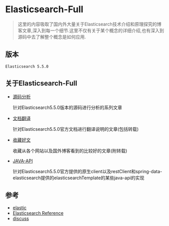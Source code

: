 # Elasticsearch-Full

> 这里的内容吸取了国内外大量关于Elasticsearch技术介绍和原理探究的博客文章,深入到每一个细节.这里不仅有关于某个概念的详细介绍,也有深入到源码中去了解整个概念是如何应用.

## 版本

    Elasticsearch 5.5.0

## 关于Elasticsearch-Full

- [源码分析](https://github.com/felayman/elasticsearch-full/tree/master/%E6%96%87%E6%A1%A3%E7%BF%BB%E8%AF%91)

     针对Elasticsearch5.5.0版本的源码进行分析的系列文章

- [文档翻译](https://github.com/felayman/elasticsearch-full/tree/master/%E6%96%87%E6%A1%A3%E7%BF%BB%E8%AF%91)

    针对Elasticsearch5.5.0官方文档进行翻译说明的文章(包括转载)

- [收藏好文](https://github.com/felayman/elasticsearch-full/tree/master/%E6%94%B6%E8%97%8F%E5%A5%BD%E6%96%87)

    收藏从各个网站以及国外博客看到的比较好的文章(附转载)

- [JAVA-API](https://github.com/felayman/elasticsearch-full/tree/master/JAVA-API)

    针对Elasticsearch5.5.0官方提供的原生client以及restClient和spring-data-elasticsearch提供的elasticsearchTemplate的某些java-api的实现

## 参考

- [elastic](https://www.elastic.co/cn/)
- [Elasticsearch Reference](https://www.elastic.co/guide/en/elasticsearch/reference/current/index.html)
- [discuss](https://discuss.elastic.co/c/elasticsearch)